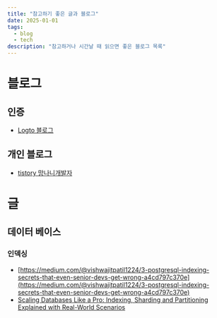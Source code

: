 ```yaml
---
title: "참고하기 좋은 글과 블로그"
date: 2025-01-01
tags:
  - blog
  - tech
description: "참고하거나 시간날 때 읽으면 좋은 블로그 목록"
---
```


# 블로그

## 인증

- [Logto 블로그](https://blog.logto.io/ko)

## 개인 블로그

- [tistory 망나니개발자](https://mangkyu.tistory.com/106)

# 글

## 데이터 베이스

### 인덱싱

- [https://medium.com/@vishwajitpatil1224/3-postgresql-indexing-secrets-that-even-senior-devs-get-wrong-a4cd797c370e](https://medium.com/@vishwajitpatil1224/3-postgresql-indexing-secrets-that-even-senior-devs-get-wrong-a4cd797c370e)
- [Scaling Databases Like a Pro: Indexing, Sharding and Partitioning Explained with Real-World Scenarios](https://blog.stackademic.com/scaling-databases-like-a-pro-indexing-sharding-and-partitioning-explained-with-real-world-e9261f91a911)
